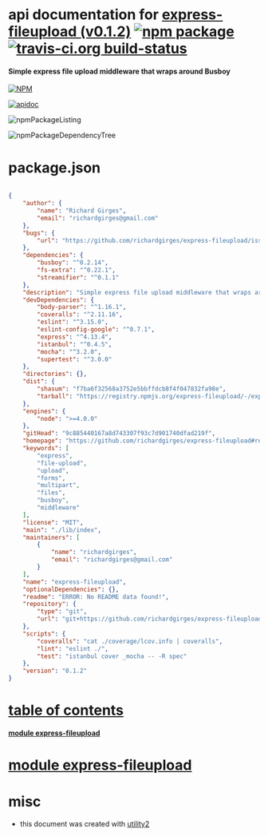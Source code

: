# api documentation for  [express-fileupload (v0.1.2)](https://github.com/richardgirges/express-fileupload#readme)  [![npm package](https://img.shields.io/npm/v/npmdoc-express-fileupload.svg?style=flat-square)](https://www.npmjs.org/package/npmdoc-express-fileupload) [![travis-ci.org build-status](https://api.travis-ci.org/npmdoc/node-npmdoc-express-fileupload.svg)](https://travis-ci.org/npmdoc/node-npmdoc-express-fileupload)
#### Simple express file upload middleware that wraps around Busboy

[![NPM](https://nodei.co/npm/express-fileupload.png?downloads=true)](https://www.npmjs.com/package/express-fileupload)

[![apidoc](https://npmdoc.github.io/node-npmdoc-express-fileupload/build/screenCapture.buildNpmdoc.browser._2Fhome_2Ftravis_2Fbuild_2Fnpmdoc_2Fnode-npmdoc-express-fileupload_2Ftmp_2Fbuild_2Fapidoc.html.png)](https://npmdoc.github.io/node-npmdoc-express-fileupload/build/apidoc.html)

![npmPackageListing](https://npmdoc.github.io/node-npmdoc-express-fileupload/build/screenCapture.npmPackageListing.svg)

![npmPackageDependencyTree](https://npmdoc.github.io/node-npmdoc-express-fileupload/build/screenCapture.npmPackageDependencyTree.svg)



# package.json

```json

{
    "author": {
        "name": "Richard Girges",
        "email": "richardgirges@gmail.com"
    },
    "bugs": {
        "url": "https://github.com/richardgirges/express-fileupload/issues"
    },
    "dependencies": {
        "busboy": "^0.2.14",
        "fs-extra": "^0.22.1",
        "streamifier": "^0.1.1"
    },
    "description": "Simple express file upload middleware that wraps around Busboy",
    "devDependencies": {
        "body-parser": "^1.16.1",
        "coveralls": "^2.11.16",
        "eslint": "^3.15.0",
        "eslint-config-google": "^0.7.1",
        "express": "^4.13.4",
        "istanbul": "^0.4.5",
        "mocha": "^3.2.0",
        "supertest": "^3.0.0"
    },
    "directories": {},
    "dist": {
        "shasum": "f7ba6f32568a3752e5bbffdcb8f4f047832fa98e",
        "tarball": "https://registry.npmjs.org/express-fileupload/-/express-fileupload-0.1.2.tgz"
    },
    "engines": {
        "node": ">=4.0.0"
    },
    "gitHead": "9c885440167a8d743307f93c7d901740dfad219f",
    "homepage": "https://github.com/richardgirges/express-fileupload#readme",
    "keywords": [
        "express",
        "file-upload",
        "upload",
        "forms",
        "multipart",
        "files",
        "busboy",
        "middleware"
    ],
    "license": "MIT",
    "main": "./lib/index",
    "maintainers": [
        {
            "name": "richardgirges",
            "email": "richardgirges@gmail.com"
        }
    ],
    "name": "express-fileupload",
    "optionalDependencies": {},
    "readme": "ERROR: No README data found!",
    "repository": {
        "type": "git",
        "url": "git+https://github.com/richardgirges/express-fileupload.git"
    },
    "scripts": {
        "coveralls": "cat ./coverage/lcov.info | coveralls",
        "lint": "eslint ./",
        "test": "istanbul cover _mocha -- -R spec"
    },
    "version": "0.1.2"
}
```



# <a name="apidoc.tableOfContents"></a>[table of contents](#apidoc.tableOfContents)

#### [module express-fileupload](#apidoc.module.express-fileupload)



# <a name="apidoc.module.express-fileupload"></a>[module express-fileupload](#apidoc.module.express-fileupload)



# misc
- this document was created with [utility2](https://github.com/kaizhu256/node-utility2)
